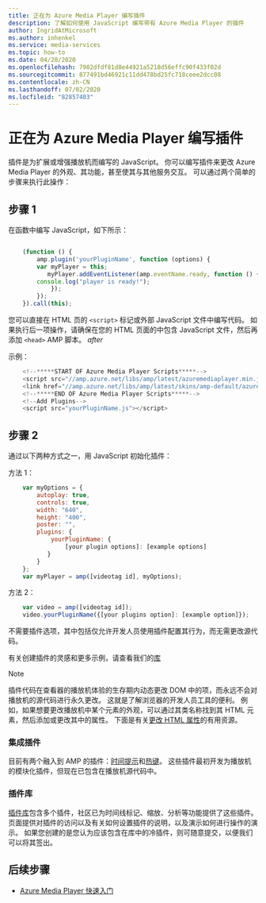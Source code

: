 ```yaml
---
title: 正在为 Azure Media Player 编写插件
description: 了解如何使用 JavaScript 编写带有 Azure Media Player 的插件
author: IngridAtMicrosoft
ms.author: inhenkel
ms.service: media-services
ms.topic: how-to
ms.date: 04/20/2020
ms.openlocfilehash: 7902dfdf81d8e44921a5218d56effc90f433f02d
ms.sourcegitcommit: 877491bd46921c11dd478bd25fc718ceee2dcc08
ms.contentlocale: zh-CN
ms.lasthandoff: 07/02/2020
ms.locfileid: "82857403"
---
```

# <a name="writing-plugins-for-azure-media-player"></a>正在为 Azure Media Player 编写插件 #

插件是为扩展或增强播放机而编写的 JavaScript。 你可以编写插件来更改 Azure Media Player 的外观、其功能，甚至使其与其他服务交互。 可以通过两个简单的步骤来执行此操作：

## <a name="step-1"></a>步骤 1 ##

在函数中编写 JavaScript，如下所示：

```javascript

    (function () {
        amp.plugin('yourPluginName', function (options) {
        var myPlayer = this;
           myPlayer.addEventListener(amp.eventName.ready, function () {
        console.log("player is ready!");
            });
        });
    }).call(this);
```

您可以直接在 HTML 页的 `<script>` 标记或外部 JavaScript 文件中编写代码。 如果执行后一项操作，请确保在您的 HTML 页面的中包含 JavaScript 文件，然后再添加 `<head>` AMP 脚本。 *after*

示例：

```javascript
    <!--*****START OF Azure Media Player Scripts*****-->
    <script src="//amp.azure.net/libs/amp/latest/azuremediaplayer.min.js"></script>
    <link href="//amp.azure.net/libs/amp/latest/skins/amp-default/azuremediaplayer.min.css" rel="stylesheet">
    <!--*****END OF Azure Media Player Scripts*****-->
    <!--Add Plugins-->
    <script src="yourPluginName.js"></script>
```

## <a name="step-2"></a>步骤 2 ##
通过以下两种方式之一，用 JavaScript 初始化插件：

方法 1：

```javascript
    var myOptions = {
        autoplay: true,
        controls: true,
        width: "640",
        height: "400",
        poster: "",
        plugins: {
            yourPluginName: {
                [your plugin options]: [example options]
           }
        }
    };     
    var myPlayer = amp([videotag id], myOptions);
```

方法 2：

```javascript
    var video = amp([videotag id]);
    video.yourPluginName({[your plugins option]: [example option]});
```

不需要插件选项，其中包括仅允许开发人员使用插件配置其行为，而无需更改源代码。

有关创建插件的灵感和更多示例，请查看我们的[库](azure-media-player-plugin-gallery.md)

>[!NOTE]
> 插件代码在查看器的播放机体验的生存期内动态更改 DOM 中的项，而永远不会对播放机的源代码进行永久更改。 这就是了解浏览器的开发人员工具的便利。 例如，如果想要更改播放机中某个元素的外观，可以通过其类名称找到其 HTML 元素，然后添加或更改其中的属性。 下面是有关[更改 HTML 属性](http://www.w3schools.com/js/js_htmldom_html.asp)的有用资源。

### <a name="integrated-plugins"></a>集成插件 ###

 目前有两个融入到 AMP 的插件：[时间提示](http://sr-test.azurewebsites.net/Tests/Plugin%20Gallery/plugins/timetip/example.html)和[热键](http://sr-test.azurewebsites.net/Tests/Plugin%20Gallery/plugins/hotkeys/example.html)。 这些插件最初开发为播放机的模块化插件，但现在已包含在播放机源代码中。

### <a name="plugin-gallery"></a>插件库 ###

[插件库](https://aka.ms/ampplugins)包含多个插件，社区已为时间线标记、缩放、分析等功能提供了这些插件。 页面提供对插件的访问以及有关如何设置插件的说明，以及演示如何进行操作的演示。 如果您创建的是您认为应该包含在库中的冷插件，则可随意提交，以便我们可以将其签出。

## <a name="next-steps"></a>后续步骤 ##

- [Azure Media Player 快速入门](azure-media-player-quickstart.md)
